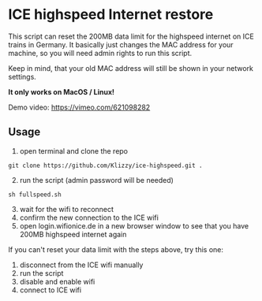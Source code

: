 # ICE highspeed Internet restore

This script can reset the 200MB data limit for the highspeed internet on ICE trains in Germany.
It basically just changes the MAC address for your machine, so you will need admin rights to run this script.

Keep in mind, that your old MAC address will still be shown in your network settings. 

**It only works on MacOS / Linux!**

Demo video: https://vimeo.com/621098282

## Usage

1. open terminal and clone the repo
```
git clone https://github.com/Klizzy/ice-highspeed.git .
```

2. run the script (admin password will be needed)
```
sh fullspeed.sh
```

3. wait for the wifi to reconnect
4. confirm the new connection to the ICE wifi
5. open login.wifionice.de in a new browser window to see that you have 200MB highspeed internet again

If you can't reset your data limit with the steps above, try this one:

1. disconnect from the ICE wifi manually
2. run the script
3. disable and enable wifi
4. connect to ICE wifi
